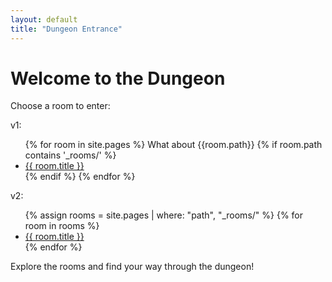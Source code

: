 ```yaml
---
layout: default
title: "Dungeon Entrance"
---
```


<h1>Welcome to the Dungeon</h1>
<p>Choose a room to enter:</p>

v1:
<ul>
  {% for room in site.pages %}
    What about {{room.path}}
    {% if room.path contains '_rooms/' %}
      <li>
        <a href="{{ room.url }}">{{ room.title }}</a>
      </li>
    {% endif %}
  {% endfor %}
</ul>

v2:
<ul>
  {% assign rooms = site.pages | where: "path", "_rooms/" %}
  {% for room in rooms %}
    <li>
      <a href="{{ room.url }}">{{ room.title }}</a>
    </li>
  {% endfor %}
</ul>

<p>Explore the rooms and find your way through the dungeon!</p>
